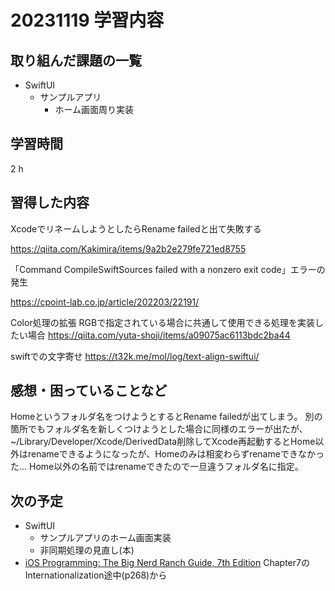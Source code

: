 # 20231119 学習内容

## 取り組んだ課題の一覧

- SwiftUI
  - サンプルアプリ
    - ホーム画面周り実装

## 学習時間

2 h

## 習得した内容

XcodeでリネームしようとしたらRename failedと出て失敗する

<https://qiita.com/Kakimira/items/9a2b2e279fe721ed8755>

「Command CompileSwiftSources failed with a nonzero exit code」エラーの発生

<https://cpoint-lab.co.jp/article/202203/22191/>

Color処理の拡張 RGBで指定されている場合に共通して使用できる処理を実装したい場合
<https://qiita.com/yuta-shoji/items/a09075ac6113bdc2ba44>

swiftでの文字寄せ
<https://t32k.me/mol/log/text-align-swiftui/>

## 感想・困っていることなど

Homeというフォルダ名をつけようとするとRename failedが出てしまう。
別の箇所でもフォルダ名を新しくつけようとした場合に同様のエラーが出たが、
~/Library/Developer/Xcode/DerivedData削除してXcode再起動するとHome以外はrenameできるようになったが、Homeのみは相変わらずrenameできなかった...
Home以外の名前ではrenameできたので一旦違うフォルダ名に指定。

## 次の予定

- SwiftUI
  - サンプルアプリのホーム画面実装
  - 非同期処理の見直し(本)
- [iOS Programming: The Big Nerd Ranch Guide, 7th Edition](https://www.informit.com/store/ios-programming-the-big-nerd-ranch-guide-9780135264027) Chapter7のInternationalization途中(p268)から
